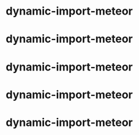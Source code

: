 # dynamic-import-meteor
# dynamic-import-meteor
# dynamic-import-meteor
# dynamic-import-meteor
# dynamic-import-meteor
